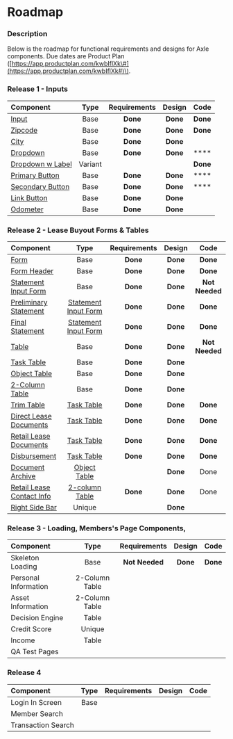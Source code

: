 # Roadmap

### Description

Below is the roadmap for functional requirements and designs for Axle components. Due dates are Product Plan \([https://app.productplan.com/kwbIflXk\#](https://app.productplan.com/kwbIflXk#)\).

### Release 1 - Inputs

| Component | Type | Requirements | Design | Code |
| :--- | :---: | :---: | :---: | :---: |
| [Input](../components/input/) | Base | **Done** | **Done** | **Done** |
| [Zipcode ](../components/input/zipcode.md) | Base  | **Done** | **Done** | **Done** |
| [City ](../components/input/city.md) | Base  | **Done** | **Done** |  |
| [Dropdown](../components/dropdown/) | Base  | **Done** | **Done** | \*\*\*\* |
| [Dropdown w Label](../components/dropdown/dropdown-with-label.md) | Variant |  |  | **Done** |
| [Primary Button](../components/button/primary-button.md) | Base  | **Done** | **Done** | \*\*\*\* |
| [Secondary Button](../components/button/secondary-button.md) | Base  | **Done** | **Done** | \*\*\*\* |
| [Link Button](../components/button/link-button.md) | Base  | **Done** | **Done** |  |
| [Odometer](../components/input/odometer-mileage.md) | Base  | **Done** | **Done** |  |

### Release 2 - Lease Buyout Forms & Tables

| Component | Type | Requirements | Design | Code |
| :--- | :---: | :---: | :---: | :---: |
| [Form](../components/form/) | Base  | **Done** | **Done** | **Done** |
| [Form Header](../components/headers/header/) | Base  | **Done** | **Done** | **Done** |
| [Statement Input Form](../components/form/preliminary-and-final-statements.md) | Base | **Done** | **Done** | **Not Needed** |
| [Preliminary Statement](../templates/form-templates/statement-input-form-templates/lbo-preliminary-statement.md) | [Statement Input Form](../components/form/preliminary-and-final-statements.md) | **Done** | **Done** | **Done** |
| [Final Statement](../templates/form-templates/statement-input-form-templates/final-statement.md) | [Statement Input Form](../components/form/preliminary-and-final-statements.md) | **Done** | **Done** | **Done** |
| [Table](../components/task-tables/) | Base | **Done** | **Done** | **Not Needed** |
| [Task Table](../components/task-tables/task-table.md) | Base | **Done** | **Done** |  |
| [Object Table](../components/task-tables/object-table.md) | Base | **Done** | **Done** |  |
| [2-Column Table](../components/task-tables/contact-table.md) | Base | **Done** | **Done** |  |
| [Trim Table](../templates/table-templates/task-table-templates/trim.md) | [Task Table](../components/task-tables/task-table.md) | **Done** | **Done** | **Done** |
| [Direct Lease Documents](../templates/table-templates/task-table-templates/direct-lease-documents.md) | [Task Table](../components/task-tables/task-table.md) | **Done** | **Done** | **Done** |
| [Retail Lease Documents](../templates/table-templates/task-table-templates/retail-lease-documents.md) | [Task Table](../components/task-tables/task-table.md) | **Done** | **Done** | **Done** |
| [Disbursement](../templates/table-templates/task-table-templates/disbursement.md) | [Task Table](../components/task-tables/task-table.md) | **Done** | **Done** | **Done** |
| [Document Archive](../templates/table-templates/object-table-templates/archive.md) | [Object Table](../components/task-tables/object-table.md) |  | **Done** | Done |
| [Retail Lease Contact Info](../templates/table-templates/2-column-table-templates/retail-lease-contact-info.md) | [2-column Table](../components/task-tables/contact-table.md) | **Done** | **Done** | Done |
| [Right Side Bar](../components/right-side-bar.md) | Unique |  | **Done** |  |

### Release 3 - Loading, Members's Page Components, 

| Component | Type | Requirements | Design | Code |
| :--- | :---: | :---: | :---: | :---: |
| Skeleton Loading | Base | **Not** **Needed** | **Done** | **Done** |
| Personal Information | 2-Column Table |  |  |  |
| Asset Information | 2-Column Table |  |  |  |
| Decision Engine | Table |  |  |  |
| Credit Score | Unique |  |  |  |
| Income | Table |  |  |  |
| QA Test Pages |  |  |  |  |

### Release 4

| Component | Type | Requirements | Design | Code |
| :--- | :---: | :---: | :---: | :--- |
| Login In Screen | Base |  |  |  |
| Member Search |  |  |  |  |
| Transaction Search |  |  |  |  |

